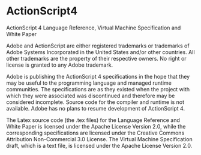 ActionScript4
=============

ActionScript 4 Language Reference, Virtual Machine Specification and
White Paper

Adobe and ActionScript are either registered trademarks or trademarks
of Adobe Systems Incorporated in the United States and/or other
countries. All other trademarks are the property of their respective
owners.  No right or license is granted to any Adobe trademark.

Adobe is publishing the ActionScript 4 specifications in the hope that
they may be useful to the programming language and managed runtime
communities.  The specifications are as they existed when the project
with which they were associated was discontinued and therefore may be
considered incomplete.  Source code for the compiler and runtime is
not available.  Adobe has no plans to resume development of
ActionScript 4.

The Latex source code (the .tex files) for the Language Reference and
White Paper is licensed under the Apache License Version 2.0, while
the corresponding specifications are licensed under the Creative
Commons Attribution Non-Commercial 3.0 License.  The Virtual Machine
Specification draft, which is a text file, is licensed under the
Apache License Version 2.0.

